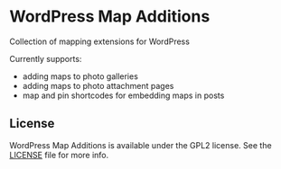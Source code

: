 WordPress Map Additions
=======================

Collection of mapping extensions for WordPress

Currently supports:

- adding maps to photo galleries
- adding maps to photo attachment pages
- map and pin shortcodes for embedding maps in posts

License
-------

WordPress Map Additions is available under the GPL2 license. See the [LICENSE](LICENSE) file for more info.
